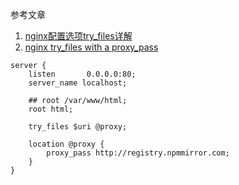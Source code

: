 参考文章

1. [nginx配置选项try_files详解](https://blog.csdn.net/zhuyongxin_6688/article/details/121408216)
1. [nginx try_files with a proxy_pass](https://gist.github.com/mattd/1006398/598df8f218a18bc1b0f3415550b4a369f37afb7c)

```
server {
    listen       0.0.0.0:80;
    server_name localhost;

    ## root /var/www/html;
    root html;

    try_files $uri @proxy;

    location @proxy {
        proxy_pass http://registry.npmmirror.com;
    }
}
```
